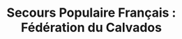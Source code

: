 ---
title: "Secours Populaire Français : Fédération du Calvados"
url: /caen/secours-populaire-francais-federation-du-calvados/
shop: Gebrauchtwaren
---